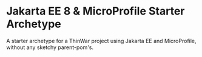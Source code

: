 # Jakarta EE 8 & MicroProfile Starter Archetype
A starter archetype for a ThinWar project using Jakarta EE and MicroProfile, without any sketchy parent-pom's.
